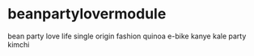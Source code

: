 # beanpartylovermodule

bean party love life
single origin fashion quinoa
e-bike kanye kale party
kimchi 
